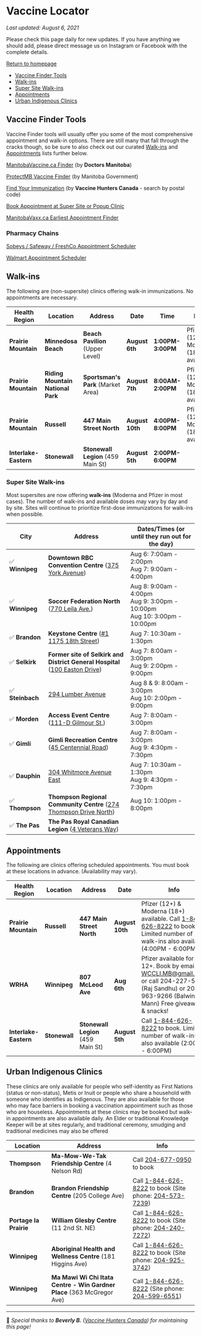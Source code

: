 # Vaccine Locator

_Last updated: August 6, 2021_

Please check this page daily for new updates. If you have anything we should add, please direct message us on Instagram or Facebook with the complete details.

<a href="https://mbupdates.ca/" class="button">Return to homepage</a>

- [Vaccine Finder Tools](#vaccine-finder-tools)
- [Walk-ins](#walk-ins)
- [Super Site Walk-ins](#super-site-walk-ins)
- [Appointments](#appointments)
- [Urban Indigenous Clinics](#urban-indigenous-clinics)

## Vaccine Finder Tools

Vaccine Finder tools will usually offer you some of the most comprehensive appointment and walk-in options. There are still many that fall through the cracks though, so be sure to also check out our curated [Walk-ins](#walk-ins) and [Appointments](#appointments) lists further below.

<a href="https://www.manitobavaccine.ca/vaccine-finder/" class="button">ManitobaVaccine.ca Finder</a> (by **Doctors Manitoba**)

<a href="https://protectmb.ca/" class="button">ProtectMB Vaccine Finder</a> (by Manitoba Government)

<a href="https://appointments.vaccinehunters.ca/search/r3p1p6" class="button">Find Your Immunization</a> (by **Vaccine Hunters Canada** - search by postal code)

<a href="https://patient.petalmd.com/login?groupId=6032" class="button">Book Appointment at Super Site or Popup Clinic</a>

<a href="https://manitobavaxx.ca/" class="button">ManitobaVaxx.ca Earliest Appointment Finder</a>


### Pharmacy Chains

<a href="https://www.pharmacyappointments.ca/" class="button">Sobeys / Safeway / FreshCo Appointment Scheduler</a>

<a href="https://portal.healthmyself.net/walmartmb/forms/zye" class="button">Walmart Appointment Scheduler</a>


## Walk-ins

The following are (non-supersite) clinics offering walk-in immunizations.  No appointments are necessary.


Health Region | Location | Address | Date | Time | Info
--- | --- | --- | --- | --- | -- 
**Prairie Mountain** | **Minnedosa Beach** | **Beach Pavilion** (Upper Level) | **August 6th** | **1:00PM-3:00PM** | Pfizer (12+) & Moderna (18+) available
**Prairie Mountain** | **Riding Mountain National Park** | **Sportsman's Park** (Market Area) | **August 7th** | **8:00AM-2:00PM** | Pfizer (12+) & Moderna (18+) available
**Prairie Mountain** | **Russell** | **447 Main Street North** | **August 10th** | **4:00PM-8:00PM** | Pfizer (12+) & Moderna (18+) available
**Interlake-Eastern** | **Stonewall** | **Stonewall Legion** (459 Main St) | **August 5th** | **2:00PM-6:00PM** |

### Super Site Walk-ins

Most supersites are now offering **walk-ins** (Moderna and Pfizer in most cases). The number of walk-ins and available doses may vary by day and by site. Sites will continue to prioritize first-dose immunizations for walk-ins when possible.

City | Address | Dates/Times (or until they run out for the day)
--- | --- | --- |
✅ **Winnipeg** | **Downtown RBC Convention Centre** ([375 York Avenue](https://g.page/RBCConventionCentreWinnipeg?share)) | Aug 6: 7:00am - 2:00pm<br />Aug 7: 9:00am - 4:00pm
✅ **Winnipeg** | **Soccer Federation North** ([770 Leila Ave.](https://goo.gl/maps/6v4KhCCk8wKpC4GN6)) | Aug 8: 9:00am - 4:00pm<br />Aug 9: 3:00pm - 10:00pm<br />Aug 10: 3:00pm - 10:00pm
✅ **Brandon** | **Keystone Centre** ([#1 1175 18th Street](https://goo.gl/maps/kxj2gLUCvwG5M84J9)) | Aug 7: 10:30am - 1:30pm
✅ **Selkirk** | **Former site of Selkirk and District General Hospital** ([100 Easton Drive](https://goo.gl/maps/oG6v6NjCR5hSjHoWA)) | Aug 7: 8:00am - 3:00pm<br />Aug 9: 2:00pm - 9:00pm
✅ **Steinbach** | [294 Lumber Avenue](https://goo.gl/maps/i8mHT6f7dYPvimzm9) | Aug 8 & 9: 8:00am - 3:00pm<br />Aug 10: 2:00pm - 9:00pm
✅ **Morden** | **Access Event Centre** ([111-D Gilmour St.](https://goo.gl/maps/QbrwRQpxUJ5ndne77)) | Aug 7: 8:00am - 3:00pm
✅ **Gimli** | **Gimli Recreation Centre** ([45 Centennial Road](https://goo.gl/maps/cvAM96ZkGwJMLbNJ6)) | Aug 7: 8:00am - 3:00pm<br />Aug 9: 4:30pm - 7:30pm
✅ **Dauphin** | [304 Whitmore Avenue East](https://goo.gl/maps/qwUafTds7yvqMs4x7) | Aug 7: 10:30am - 1:30pm <br />Aug 9: 4:30pm - 7:30pm
✅ **Thompson** | **Thompson Regional Community Centre** ([274 Thompson Drive North](https://goo.gl/maps/z6dyyi3s9XgYFipW8)) | Aug 10: 1:00pm - 8:00pm
✅ **The Pas** | **The Pas Royal Canadian Legion** ([4 Veterans Way](https://goo.gl/maps/uL64fvuiCYDowAbZ9)) | 


## Appointments

The following are clinics offering scheduled appointments.  You must book at these locations in advance. (Availability may vary).

Health Region | Location | Address | Date | Info
--- | --- | --- | --- |---
**Prairie Mountain** | **Russell** | **447 Main Street North** | **August 10th**  | Pfizer (12+) & Moderna (18+) available. Call [1-844-626-8222](tel:18446268222) to book.  Limited number of walk-ins also available (4:00PM - 6:00PM)
**WRHA** | **Winnipeg** | **807 McLeod Ave** | **Aug 6th** | Pfizer available for 12+.  Book by emailing WCCLI.MB@gmail.com or call 204-227-5758 (Raj Sandhu) or 204-963-9266 (Balwinder Mann)  Free giveaways & snacks!
**Interlake-Eastern** | **Stonewall** | **Stonewall Legion** (459 Main St) | **August 5th** | Call [1-844-626-8222](tel:18446268222) to book.  Limited number of walk-ins also available (2:00PM - 6:00PM)


## Urban Indigenous Clinics

These clinics are only available for people who self-identity as First Nations (status or non-status), Metis or Inuit or people who share a household with someone who identifies as Indigenous.  They are also available for those who may face barriers in booking a vaccination appointiment such as those who are houseless.  Appointments at these clinics may be booked but walk-in appointments are also available daily.  An Elder or traditional Knowledge Keeper will be at sites regularly, and traditional ceremony, smudging and traditional medicines may also be offered

Location | Address |Info 
--- | --- | --- 
**Thompson** | **Ma-Mow-We-Tak Friendship Centre** (4 Nelson Rd) | Call [204-677-0950](tel:12046770950) to book
**Brandon** | **Brandon Friendship Centre** (205 College Ave) |  Call [1-844-626-8222](tel:18446268222) to book (Site phone: [204-573-7239](tel:12045737239))
**Portage la Prairie** | **William Glesby Centre** (11 2nd St. NE) | Call [1-844-626-8222](tel:18446268222) to book (Site phone: [204-240-7272](tel:12042407272))
**Winnipeg** | **Aboriginal Health and Wellness Centre** (181 Higgins Ave)| Call [1-844-626-8222](tel:18446268222) to book (Site phone: [204-925-3742](tel:12049253742))
**Winnipeg** | **Ma Mawi Wi Chi Itata Centre - Win Gardner Place** (363 McGregor Ave)| Call [1-844-626-8222](tel:18446268222) (Site phone: [204-599-6551](tel:12045996551)) 
 

---


🙏 _Special thanks to **Beverly B.** ([Vaccine Hunters Canada](https://vaccinehunters.ca)) for maintaining this page!_
